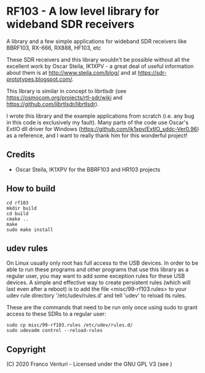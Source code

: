 # RF103 - A low level library for wideband SDR receivers

A library and a few simple applications for wideband SDR receivers like BBRF103, RX-666, RX888, HF103, etc

These SDR receivers and this library wouldn't be possible without all the excellent work by Oscar Steila, IK1XPV - a great deal of useful information about them is at <http://www.steila.com/blog/> and at <https://sdr-prototypes.blogspot.com/>.

This library is similar in concept to librtlsdr (see <https://osmocom.org/projects/rtl-sdr/wiki> and <https://github.com/librtlsdr/librtlsdr>).

I wrote this library and the example applications from scratch (i.e. any bug in this code is exclusively my fault). Many parts of the code use Oscar's ExtIO dll driver for Windows (<https://github.com/ik1xpv/ExtIO_sddc-Ver0.96>) as a reference, and I want to really thank him for this wonderful project!


## Credits

- Oscar Steila, IK1XPV for the BBRF103 and HR103 projects


## How to build

```
cd rf103
mkdir build
cd build
cmake ..
make
sudo make install
```

## udev rules

On Linux usually only root has full access to the USB devices. In order to be able to run these programs and other programs that use this library as a regular user, you may want to add some exception rules for these USB devices. A simple and effective way to create persistent rules (which will last even after a reboot) is to add the file <misc/99-rf103.rules> to your udev rule directory '/etc/udev/rules.d' and tell 'udev' to reload its rules.

These are the commands that need to be run only once using sudo to grant access to these SDRs to a regular user:
```
sudo cp misc/99-rf103.rules /etc/udev/rules.d/
sudo udevadm control --reload-rules
```

## Copyright

(C) 2020 Franco Venturi - Licensed under the GNU GPL V3 (see <LICENSE>)

